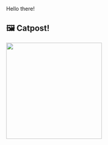 Hello there!



## 🖼️ Catpost!

<sub>
    <img src="https://cdn2.thecatapi.com/images/4jj.gif" height="256">
</sub>

